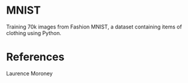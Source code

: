 # MNIST
Training 70k images from Fashion MNIST, a dataset containing items of clothing using Python.

# References
Laurence Moroney
 
